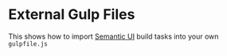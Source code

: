 # External Gulp Files

This shows how to import [Semantic UI](https://github.com/Semantic-Org/Semantic-UI/) build tasks into your own `gulpfile.js`
